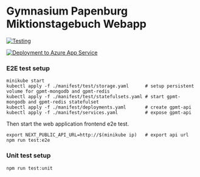 # Gymnasium Papenburg Miktionstagebuch Webapp

[![Testing](https://github.com/gympapsc/gpmt-webapp/actions/workflows/testing.yaml/badge.svg?branch=master)](https://github.com/gympapsc/gpmt-webapp/actions/workflows/testing.yaml)

[![Deployment to Azure App Service](https://github.com/gympapsc/gpmt-webapp/actions/workflows/deployment.yml/badge.svg)](https://github.com/gympapsc/gpmt-webapp/actions/workflows/deployment.yml)


### E2E test setup
```
minikube start
kubectl apply -f ./manifest/test/storage.yaml      # setup persistent volume for gpmt-mongodb and gpmt-redis
kubectl apply -f ./manifest/test/statefulsets.yaml # start gpmt-mongodb and gpmt-redis statefulset
kubectl apply -f ./manifest/deployments.yaml       # create gpmt-api
kubectl apply -f ./manifest/services.yaml          # expose gpmt-api
```
Then start the web application frontend e2e test.
```
export NEXT_PUBLIC_API_URL=http://$(minikube ip)   # export api url
npm run test:e2e
```

### Unit test setup
```
npm run test:unit
```